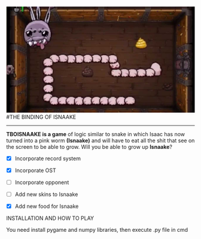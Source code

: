 ![image](SNEIK.jpg)
#THE BINDING OF ISNAAKE

--------------------------------------------------------------------------------------------


**TBOISNAAKE is a game** of logic similar to snake in which Isaac has now
turned into a pink worm **(Isnaake)** and will have to eat all the shit that
see on the screen to be able to grow. Will you be able to grow up **Isnaake**?

- [x] Incorporate record system
- [x] Incorporate OST
- [ ] Incorporate opponent
- [ ] Add new skins to Isnaake
- [x] Add new food for Isnaake


 
INSTALLATION AND HOW TO PLAY

You need install pygame and numpy libraries, then execute .py file in cmd
